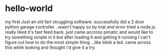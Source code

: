 # hello-world
my first
Just an old fart struggling software. successfully did a 2 door python garage controller ..wasn't happy so by trial and error tried a node.js. really liked it's fast feed back. just came accross pimatic and would like to try something simple in it but after loading it and getting it running I can't figure out how to do the most simple  thing   ...like blink a led. came across this while looking and thought i'd give it a try.
